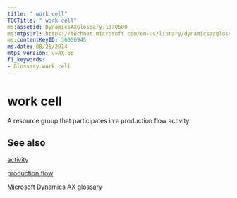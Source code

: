 ```yaml
---
title: " work cell"
TOCTitle: " work cell"
ms:assetid: DynamicsAXGlossary.1370600
ms:mtpsurl: https://technet.microsoft.com/en-us/library/dynamicsaxglossary.1370600(v=AX.60)
ms:contentKeyID: 36056945
ms.date: 08/25/2014
mtps_version: v=AX.60
f1_keywords:
- Glossary.work cell
---
```


# work cell

A resource group that participates in a production flow activity.

## See also

[activity](activity.md)

[production flow](production-flow.md)

[Microsoft Dynamics AX glossary](glossary/microsoft-dynamics-ax-glossary.md)

  


